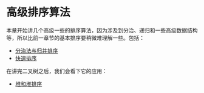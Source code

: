 # 高级排序算法

本章开始讲几个高级一些的排序算法，因为涉及到分治、递归和一些高级数据结构等，所以比前一章节的基本排序要稍微难理解一些。包括：

- [分治法与归并排序](./merge_sort.md)
- [快速排序](./quick_sort.md)

在讲完二叉树之后，我们会看下它的应用：

- [堆和堆排序](./heap_sort.md)
